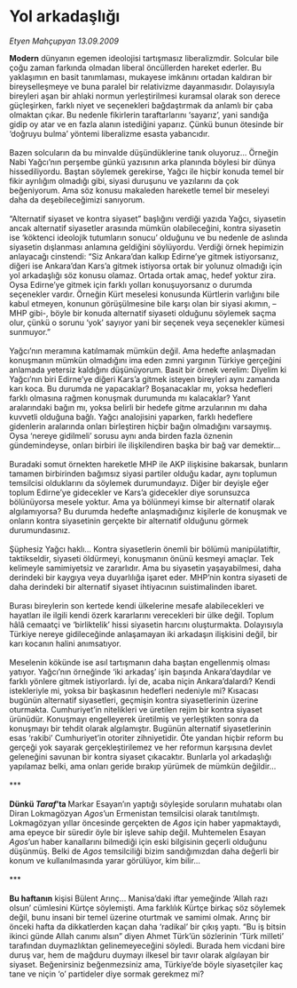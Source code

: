 # Yol arkadaşlığı

*Etyen Mahçupyan 13.09.2009*

<div class="taraf_structure_2col_1zq">
<div class="margen_n">



 <p><b>Modern</b> dünyanın egemen ideolojisi tartışmasız liberalizmdir. Solcular bile çoğu zaman farkında olmadan liberal öncüllerden hareket ederler. Bu yaklaşımın en basit tanımlaması, mukayese imkânını ortadan kaldıran bir bireyselleşmeye ve buna paralel bir relativizme dayanmasıdır. Dolayısıyla bireyleri aşan bir ahlaki normun yerleştirilmesi kuramsal olarak son derece güçleşirken, farklı niyet ve seçenekleri bağdaştırmak da anlamlı bir çaba olmaktan çıkar. Bu nedenle fikirlerin taraftarlarını ‘sayarız’, yani sandığa gidip oy atar ve en fazla alanın istediğini yaparız. Çünkü bunun ötesinde bir ‘doğruyu bulma’ yöntemi liberalizme esasta yabancıdır. <br/><br/>Bazen solcuların da bu minvalde düşündüklerine tanık oluyoruz... Örneğin Nabi Yağcı’nın perşembe günkü yazısının arka planında böylesi bir dünya hissediliyordu. Baştan söylemek gerekirse, Yağcı ile hiçbir konuda temel bir fikir ayrılığım olmadığı gibi, siyasi duruşunu ve yazılarını da çok beğeniyorum. Ama söz konusu makaleden hareketle temel bir meseleyi daha da deşebileceğimizi sanıyorum. <br/><br/>“Alternatif siyaset ve kontra siyaset” başlığını verdiği yazıda Yağcı, siyasetin ancak alternatif siyasetler arasında mümkün olabileceğini, kontra siyasetin ise ‘köktenci ideolojik tutumların sonucu’ olduğunu ve bu nedenle de aslında siyasetin dışlanması anlamına geldiğini söylüyordu. Verdiği örnek hepimizin anlayacağı cinstendi: “Siz Ankara’dan kalkıp Edirne’ye gitmek istiyorsanız, diğeri ise Ankara’dan Kars’a gitmek istiyorsa ortak bir yolunuz olmadığı için yol arkadaşlığı söz konusu olamaz. Ortada ortak amaç, hedef yoktur zira. Oysa Edirne’ye gitmek için farklı yolları konuşuyorsanız o durumda seçenekler vardır. Örneğin Kürt meselesi konusunda Kürtlerin varlığını bile kabul etmeyen, konunun görüşülmesine bile karşı olan bir siyasi akımın, –MHP gibi-, böyle bir konuda alternatif siyaseti olduğunu söylemek saçma olur, çünkü o sorunu ‘yok’ sayıyor yani bir seçenek veya seçenekler kümesi sunmuyor.” <br/><br/>Yağcı’nın meramına katılmamak mümkün değil. Ama hedefte anlaşmadan konuşmanın mümkün olmadığını ima eden zımni yargının Türkiye gerçeğini anlamada yetersiz kaldığını düşünüyorum. Basit bir örnek verelim: Diyelim ki Yağcı’nın biri Edirne’ye diğeri Kars’a gitmek isteyen bireyleri aynı zamanda karı koca. Bu durumda ne yapacaklar? Boşanacaklar mı, yoksa hedefleri farklı olmasına rağmen konuşmak durumunda mı kalacaklar? Yanıt aralarındaki bağın mı, yoksa belirli bir hedefe gitme arzularının mı daha kuvvetli olduğuna bağlı. Yağcı analojisini yaparken, farklı hedeflere gidenlerin aralarında onları birleştiren hiçbir bağın olmadığını varsaymış. Oysa ‘nereye gidilmeli’ sorusu aynı anda birden fazla öznenin gündemindeyse, onları birbiri ile ilişkilendiren başka bir bağ var demektir... <br/><br/>Buradaki somut örnekten hareketle MHP ile AKP ilişkisine bakarsak, bunların tamamen birbirinden bağımsız siyasi partiler olduğu kadar, aynı toplumun temsilcisi olduklarını da söylemek durumundayız. Diğer bir deyişle eğer toplum Edirne’ye gidecekler ve Kars’a gidecekler diye sorunsuzca bölünüyorsa mesele yoktur. Ama ya bölünmeyi kimse bir alternatif olarak algılamıyorsa? Bu durumda hedefte anlaşmadığınız kişilerle de konuşmak ve onların kontra siyasetinin gerçekte bir alternatif olduğunu görmek durumundasınız. <br/><br/>Şüphesiz Yağcı haklı... Kontra siyasetlerin önemli bir bölümü manipülatiftir, taktikseldir, siyaseti öldürmeyi, konuşmanın önünü kesmeyi amaçlar. Tek kelimeyle samimiyetsiz ve zararlıdır. Ama bu siyasetin yaşayabilmesi, daha derindeki bir kaygıya veya duyarlılığa işaret eder. MHP’nin kontra siyaseti de daha derindeki bir alternatif siyaset ihtiyacının suistimalinden ibaret. <br/><br/>Burası bireylerin son kertede kendi ülkelerine mesafe alabilecekleri ve hayatları ile ilgili kendi özerk kararlarını verecekleri bir ülke değil. Toplum hâlâ cemaatçi ve ‘birliktelik’ hissi siyasetin harcını oluşturmakta. Dolayısıyla Türkiye nereye gidileceğinde anlaşamayan iki arkadaşın ilişkisini değil, bir karı kocanın halini anımsatıyor. <br/><br/>Meselenin kökünde ise asıl tartışmanın daha baştan engellenmiş olması yatıyor. Yağcı’nın örneğinde ‘iki arkadaş’ işin başında Ankara’daydılar ve farklı yönlere gitmek istiyorlardı. İyi de, acaba niçin Ankara’dalardı? Kendi istekleriyle mi, yoksa bir başkasının hedefleri nedeniyle mi? Kısacası bugünün alternatif siyasetleri, geçmişin kontra siyasetlerinin üzerine oturmakta. Cumhuriyet’in nitelikleri ve üretilen rejim bir kontra siyaset ürünüdür. Konuşmayı engelleyerek üretilmiş ve yerleştikten sonra da konuşmayı bir tehdit olarak algılamıştır. Bugünün alternatif siyasetlerinin esas ‘rakibi’ Cumhuriyet’in otoriter zihniyetidir. Öte yandan hiçbir reform bu gerçeği yok sayarak gerçekleştirilemez ve her reformun karşısına devlet geleneğini savunan bir kontra siyaset çıkacaktır. Bunlarla yol arkadaşlığı yapılamaz belki, ama onları geride bırakıp yürümek de mümkün değildir... <br/><br/>***<b> <br/><br/>Dünkü <i>Taraf</i>’ta </b>Markar Esayan’ın yaptığı söyleşide soruların muhatabı olan Diran Lokmagözyan <i>Agos</i>’un Ermenistan temsilcisi olarak tanıtılmıştı. Lokmagözyan yıllar öncesinde gerçekten de <i>Agos</i> için haber yapmaktaydı, ama epeyce bir süredir öyle bir işleve sahip değil. Muhtemelen Esayan <i>Agos</i>’un haber kanallarını bilmediği için eski bilgisinin geçerli olduğunu düşünmüş. Belki de <i>Agos</i> temsilciliği bizim sandığımızdan daha değerli bir konum ve kullanılmasında yarar görülüyor, kim bilir... <br/><br/>***<b> <br/><br/>Bu haftanın</b> kişisi Bülent Arınç... Manisa’daki iftar yemeğinde ‘Allah razı olsun’ cümlesini Kürtçe söylemişti. Ama farklılık Kürtçe birkaç söz söylemek değil, bunu insani bir temel üzerine oturtmak ve samimi olmak. Arınç bir önceki hafta da dikkatlerden kaçan daha ‘radikal’ bir çıkış yaptı. “Bu iş bitsin ikinci günde Allah canımı alsın” diyen Ahmet Türk’ün sözlerinin ‘Türk milleti’ tarafından duymazlıktan gelinemeyeceğini söyledi. Burada hem vicdani bire duruş var, hem de mağduru duymayı ilkesel bir tavır olarak algılayan bir siyaset. Beğenirsiniz beğenmezsiniz ama, Türkiye’de böyle siyasetçiler kaç tane ve niçin ‘o’ partideler diye sormak gerekmez mi?</p>
<br/>
<br/>
<br/>



<br/>


<div id="taraf_not">
</div>

</div>


</div>

